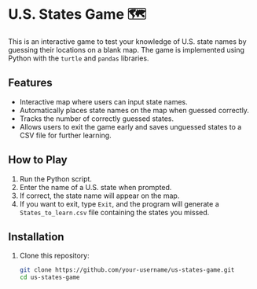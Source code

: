 # U.S. States Game 🗺️

This is an interactive game to test your knowledge of U.S. state names by guessing their locations on a blank map. The game is implemented using Python with the `turtle` and `pandas` libraries.

## Features

- Interactive map where users can input state names.
- Automatically places state names on the map when guessed correctly.
- Tracks the number of correctly guessed states.
- Allows users to exit the game early and saves unguessed states to a CSV file for further learning.

## How to Play

1. Run the Python script.
2. Enter the name of a U.S. state when prompted.
3. If correct, the state name will appear on the map.
4. If you want to exit, type `Exit`, and the program will generate a `States_to_learn.csv` file containing the states you missed.

## Installation

1. Clone this repository:

   ```bash
   git clone https://github.com/your-username/us-states-game.git
   cd us-states-game
